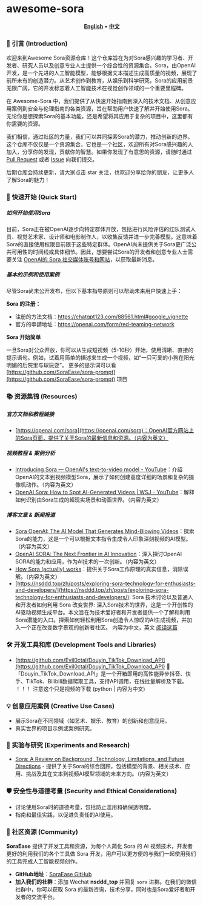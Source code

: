 # awesome-sora

<p align="center">
    <a href="https://github.com/awesome-sora/awesome-sora/blob/main/README.md"><b>English</b></a> •
    <a href="https://github.com/awesome-sora/awesome-sora-zh/blob/main/README.md"><b>中文</b></a>
</p>

### 🌟 引言 (Introduction)

欢迎来到Awesome Sora资源仓库！这个仓库旨在为对Sora感兴趣的学习者、开发者、研究人员以及创意专业人士提供一个综合性的资源集合。Sora，由OpenAI开发，是一个先进的人工智能模型，能够根据文本描述生成高质量的视频，展现了前所未有的创造潜力。从艺术创作到教育，从娱乐到科学研究，Sora的应用前景无限广阔，它的开发标志着人工智能技术在视觉创作领域的一个重要里程碑。

在 Awesome-Sora 中，我们提供了从快速开始指南到深入的技术文档、从创意应用案例到安全与伦理指南的各类资源，旨在帮助用户快速了解并开始使用Sora。无论你是想探索Sora的基本功能，还是希望将其应用于复杂的项目中，这里都有你需要的资源。

我们相信，通过社区的力量，我们可以共同探索Sora的潜力，推动创新的边界。这个仓库不仅仅是一个资源集合，它也是一个社区，欢迎所有对Sora感兴趣的人加入，分享你的发现，贡献你的智慧。如果你发现了有意思的资源，请随时通过 [Pull Request](https://github.com/awesome-sora/awesome-sora-zh/pulls) 或者 [Issue](https://github.com/awesome-sora/awesome-sora-zh/issues) 向我们提交。

后期仓库会持续更新，请大家点击 star 关注，也欢迎分享给你的朋友，让更多人了解Sora的魅力！


### 🚀 快速开始 (Quick Start)

##### 如何开始使用Sora

目前，Sora正在被OpenAI逐步向特定群体开放，包括进行风险评估的红队测试人员、视觉艺术家、设计师和电影制作人，以收集反馈并进一步完善模型。这意味着Sora的直接使用权限目前限于这些特定群体。OpenAI尚未提供关于Sora更广泛公共可用性的时间线或具体细节。因此，想要尝试Sora的开发者和创意专业人士需要关注 [OpenAI的 Sora 社交媒体账号和网站](https://openai.com/sora)，以获取最新消息。

##### 基本的示例和使用案例

尽管Sora尚未公开发布，但以下基本指导原则可以帮助未来用户快速上手：

**Sora 的注册：**

+ 注册的方法文档：https://chatgpt123.com/88561.html#google_vignette
+ 官方的申請地址：https://openai.com/form/red-teaming-network


**Sora 开始简单**

一旦Sora对公众开放，你可以从生成短视频（5-10秒）开始，使用清晰、直接的提示语句。例如，试着用简单的描述来生成一个视频，如“一只可爱的小狗在阳光明媚的后院里与球玩耍”。 更多的提示词可以看 [https://github.com/SoraEase/sora-prompt](https://github.com/SoraEase/sora-prompt) 项目


### 📚 资源集锦 (Resources)

##### 官方文档和教程链接

- [https://openai.com/sora](https://openai.com/sora)：OpenAI官方网站上的Sora页面，提供了关于Sora的最新信息和资源。（内容为英文）


##### 视频教程 & 案例分析

- [Introducing Sora — OpenAI's text-to-video model - YouTube](https://www.youtube.com/watch?v=HK6y8DAPN_0)：介绍OpenAI的文本到视频模型Sora，展示了如何创建高度详细的场景和复杂的摄像机动作。（内容为英文）
- [OpenAI Sora: How to Spot AI-Generated Videos | WSJ - YouTube](https://www.youtube.com/watch?v=XllmgXBQUwA)：解释如何识别由Sora生成的超现实场景和动画世界。（内容为英文）


##### 博客文章 & 新闻报道

- [Sora OpenAI: The AI Model That Generates Mind-Blowing Videos](https://medium.com/@iamsaro1996/sora-openai-the-ai-model-that-generates-mind-blowing-videos-from-text-8f2ceda8d900)：探索Sora的能力，这是一个可以根据文本指令生成令人印象深刻视频的AI模型。（内容为英文）
- [OpenAI SORA: The Next Frontier in AI Innovation](https://medium.com/@mvbnsrinivas/openai-sora-the-next-frontier-in-ai-innovation-55abf9afcfed)：深入探讨OpenAI SORA的能力和应用，作为AI技术的一次创新。（内容为英文）
- [How Sora (actually) works](https://medium.com/@mikeyoung_97230/how-sora-actually-works-23da050ef3f2)：提供关于Sora工作原理的真实信息，消除误解。（内容为英文）
- [https://nsddd.top/zh/posts/exploring-sora-technology-for-enthusiasts-and-developers/](https://nsddd.top/zh/posts/exploring-sora-technology-for-enthusiasts-and-developers/): Sora 技术讨论以及普通人和开发者如何利用 Sora 改变世界: 深入Sora技术的世界，这是一个开创性的AI驱动视频生成平台。本文旨在为技术爱好者和开发者提供一个了解和利用Sora潜能的入口。探索如何轻松利用Sora创造令人惊叹的AI生成视频，并加入一个正在改变数字景观的创新者社区。 内容为中文，英文 [阅读这篇](https://nsddd.top/posts/exploring-sora-technology-for-enthusiasts-and-developers/)


### 🛠️ 开发工具和库 (Development Tools and Libraries)

- [https://github.com/Evil0ctal/Douyin_TikTok_Download_API](https://github.com/Evil0ctal/Douyin_TikTok_Download_API) 🚀「Douyin_TikTok_Download_API」是一个开箱即用的高性能异步抖音、快手、TikTok、Bilibili数据爬取工具，支持API调用，在线批量解析及下载。 ！！！ 注意这个只是视频的下载  (python | 内容为中文)


### 💡 创意应用案例 (Creative Use Cases)
- 展示Sora在不同领域（如艺术、娱乐、教育）的创新和创意应用。
- 真实世界的项目示例或案例研究。

### 🧪 实验与研究 (Experiments and Research)

- [Sora: A Review on Background, Technology, Limitations, and Future Directions](https://arxiv.org/abs/2402.17177) - 提供了关于Sora的综合回顾，包括模型的背景、相关技术、应用、挑战及其在文本到视频AI模型领域的未来方向。（内容为英文）

### 🛡️ 安全性与道德考量 (Security and Ethical Considerations)
- 讨论使用Sora时的道德考量，包括防止滥用和确保透明度。
- 指南和最佳实践，以促进负责任的AI使用。

### 🤝 社区资源 (Community)

**SoraEase** 提供了开发工具和资源，为每个人简化 Sora 的 AI 视频技术，开发者更好的利用我们的各个工具做 Sora 开发，用户可以更方便的与我们一起使用我们的工具完成人工智能视频创作。

- **GitHub地址**：[SoraEase GitHub](https://github.com/SoraEase)
- **加入我们的社群**：添加 Wechat **nsddd_top** 并回复 `sora` 进群。在我们的微信社群中，你可以获取 Sora 的最新咨询，技术分享，同时也是Sora爱好者和开发者的交流平台。


<!-- 
### ❓ 常见问题解答 (FAQ)

### 📢 更新日志 (Changelog)
- 记录仓库更新和Sora项目本身的重大更新。

### 📄 许可证 (License)
- 说明仓库内容的使用许可，明确用户使用、修改和分发的权利和限制。 -->
